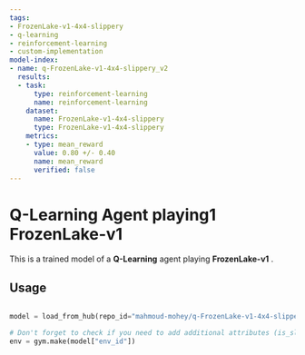 ```yaml
---
tags:
- FrozenLake-v1-4x4-slippery
- q-learning
- reinforcement-learning
- custom-implementation
model-index:
- name: q-FrozenLake-v1-4x4-slippery_v2
  results:
  - task:
      type: reinforcement-learning
      name: reinforcement-learning
    dataset:
      name: FrozenLake-v1-4x4-slippery
      type: FrozenLake-v1-4x4-slippery
    metrics:
    - type: mean_reward
      value: 0.80 +/- 0.40
      name: mean_reward
      verified: false
---
```


  # **Q-Learning** Agent playing1 **FrozenLake-v1**
  This is a trained model of a **Q-Learning** agent playing **FrozenLake-v1** .

  ## Usage

  ```python
  
  model = load_from_hub(repo_id="mahmoud-mohey/q-FrozenLake-v1-4x4-slippery_v2", filename="q-learning.pkl")

  # Don't forget to check if you need to add additional attributes (is_slippery=False etc)
  env = gym.make(model["env_id"])
  ```
  